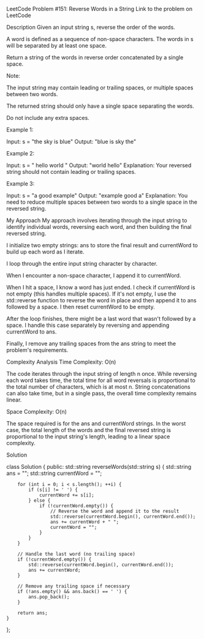 LeetCode Problem #151: Reverse Words in a String
Link to the problem on LeetCode

Description
Given an input string s, reverse the order of the words.

A word is defined as a sequence of non-space characters. The words in s will be separated by at least one space.

Return a string of the words in reverse order concatenated by a single space.

Note:

The input string may contain leading or trailing spaces, or multiple spaces between two words.

The returned string should only have a single space separating the words.

Do not include any extra spaces.

Example 1:

Input: s = "the sky is blue"
Output: "blue is sky the"

Example 2:

Input: s = "  hello world  "
Output: "world hello"
Explanation: Your reversed string should not contain leading or trailing spaces.

Example 3:

Input: s = "a good   example"
Output: "example good a"
Explanation: You need to reduce multiple spaces between two words to a single space in the reversed string.

My Approach
My approach involves iterating through the input string to identify individual words, reversing each word, and then building the final reversed string.

I initialize two empty strings: ans to store the final result and currentWord to build up each word as I iterate.

I loop through the entire input string character by character.

When I encounter a non-space character, I append it to currentWord.

When I hit a space, I know a word has just ended. I check if currentWord is not empty (this handles multiple spaces). If it's not empty, I use the std::reverse function to reverse the word in place and then append it to ans followed by a space. I then reset currentWord to be empty.

After the loop finishes, there might be a last word that wasn't followed by a space. I handle this case separately by reversing and appending currentWord to ans.

Finally, I remove any trailing spaces from the ans string to meet the problem's requirements.

Complexity Analysis
Time Complexity: O(n)

The code iterates through the input string of length n once. While reversing each word takes time, the total time for all word reversals is proportional to the total number of characters, which is at most n. String concatenations can also take time, but in a single pass, the overall time complexity remains linear.

Space Complexity: O(n)

The space required is for the ans and currentWord strings. In the worst case, the total length of the words and the final reversed string is proportional to the input string's length, leading to a linear space complexity.

Solution

class Solution {
public:
    std::string reverseWords(std::string s) {
        std::string ans = "";
        std::string currentWord = "";
        
        for (int i = 0; i < s.length(); ++i) {
            if (s[i] != ' ') {
                currentWord += s[i];
            } else {
                if (!currentWord.empty()) {
                    // Reverse the word and append it to the result
                    std::reverse(currentWord.begin(), currentWord.end());
                    ans += currentWord + " ";
                    currentWord = "";
                }
            }
        }
        
        // Handle the last word (no trailing space)
        if (!currentWord.empty()) {
            std::reverse(currentWord.begin(), currentWord.end());
            ans += currentWord;
        }

        // Remove any trailing space if necessary
        if (!ans.empty() && ans.back() == ' ') {
            ans.pop_back();
        }

        return ans;
    }
};
